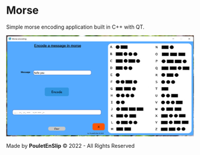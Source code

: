 # Morse
Simple morse encoding application built in C++ with QT.

![0](https://github.com/PouletEnSlip/Morse/blob/main/app.png)

Made by **PouletEnSlip** © 2022 - All Rights Reserved
